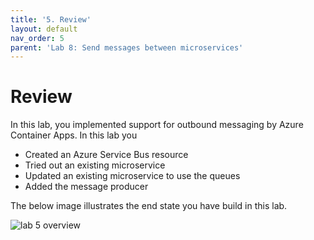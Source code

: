 ```yaml
---
title: '5. Review'
layout: default
nav_order: 5
parent: 'Lab 8: Send messages between microservices'
---
```


# Review

In this lab, you implemented support for outbound messaging by Azure Container Apps. In this lab you

- Created an Azure Service Bus resource
- Tried out an existing microservice
- Updated an existing microservice to use the queues
- Added the message producer

The below image illustrates the end state you have build in this lab.

![lab 5 overview](../../images/lab5.png)